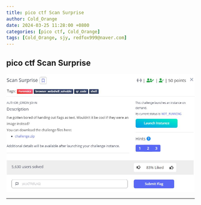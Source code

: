 ```yaml
---
title: pico ctf Scan Surprise
author: Cold_Orange
date: 2024-03-25 11:28:00 +0800
categories: [pico ctf, Cold_Orange]
tags: [Cold_Orange, sjy, redfox999@naver.com]
---
```


## pico ctf Scan Surprise

<p>
  <img src="https://github.com/ProjectCTF/CTF-Hacking-Project/raw/main/Scan Surprise.JPG" alt="pico ctf Scan Surprise" style="max-width:100%; height:auto;">
</p>

---
